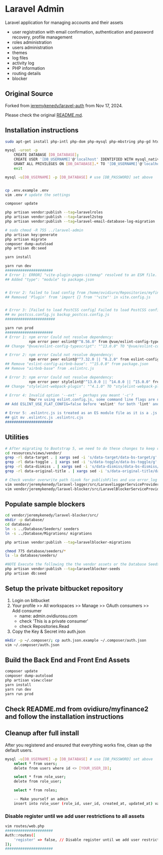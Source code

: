 # Laravel Admin

Laravel application for managing accounts and their assets

- user registration with email confirmation, authentication and password recovery, profile management
- roles administration
- users administration
- themes
- log files
- activity log
- PHP information
- routing details
- blocker


## Original Source

Forked from [jeremykenedy/laravel-auth](https://github.com/jeremykenedy/laravel-auth) from Nov 17, 2024.

Please check the original [README.md](README-laravel-auth.md).

## Installation instructions

```bash
sudo apt-get install php-intl php-dom php-mysql php-mbstring php-gd htop colordiff

mysql -uroot -p
    CREATE DATABASE [DB_DATABASE];
    CREATE USER '[DB_USERNAME]'@'localhost' IDENTIFIED WITH mysql_native_password BY '[DB_PASSWORD]';
    GRANT ALL PRIVILEGES ON [DB_DATABASE].* TO '[DB_USERNAME]'@'localhost';
    exit

mysql -u[DB_USERNAME] -p [DB_DATABASE] # use [DB_PASSWORD] set above


cp .env.example .env
vim .env # update the settings

composer update

php artisan vendor:publish --tag=laravelroles
php artisan vendor:publish --tag=laravel2step
php artisan vendor:publish --tag=laravel-email-database-log-migration

# sudo chmod -R 755 ../laravel-admin
php artisan key:generate
php artisan migrate
composer dump-autoload
php artisan db:seed

yarn install

yarn run dev
######################
# Error 1: ERROR] "vite-plugin-pages-sitemap" resolved to an ESM file. ESM file cannot be loaded by `require`
## Added "type": "module" to package.json


# Error 2: failed to load config from /home/ovidiuro/Repositories/myfinance2/vite.config.js
## Removed 'Plugin' from 'import {} from '"vite"' in vite.config.js


# Error 3: [Failed to load PostCSS config] Failed to load PostCSS config
## mv postcss.config.js backup_postcss.config.js
#######################

yarn run prod
######################
# Error 1: npm error Could not resolve dependency:
           npm error peer eslint@"^8.56.0" from @vue/eslint-config-typescript@13.0.0
## Change "@vue/eslint-config-typescript": "^13.0.0" TO "@vue/eslint-config-typescript": "^14.1.3" in package.json

# Error 2: npm error Could not resolve dependency:
           npm error peer eslint@"^7.32.0 || ^8.2.0" from eslint-config-airbnb-base@15.0.0
## Remove "eslint-config-airbnb-base": "^15.0.0" from package.json
## Remove "airbnb-base" from .eslintrc.js

# Error 3: npm error Could not resolve dependency:
           npm error peer stylelint@"^13.0.0 || ^14.0.0 || ^15.0.0" from stylelint-webpack-plugin@4.1.1
## Change "stylelint-webpack-plugin": "^4.1.0" TO "stylelint-webpack-plugin": "^5.0.1" in package.json

# Error 4: Invalid option '--ext' - perhaps you meant '-c'?
           You're using eslint.config.js, some command line flags are no longer available.
## Add ESLINT_USE_FLAT_CONFIG=false before 'eslint' for both 'lint' and 'prod' scripts in package.json

# Error 5: .eslintrc.js is treated as an ES module file as it is a .js file whose nearest parent package.json contains "type": "module" which declares all .js files in that package scope as ES modules.
## git mv .eslintrc.js .eslintrc.cjs
######################

```

## Utilities

```bash
# After migrating to Bootstrap 5, we need to do these changes to keep certain functionality
cd resources/views/vendor/
grep -rl data-target . | xargs sed -i 's/data-target/data-bs-target/g'
grep -rl data-toggle . | xargs sed -i 's/data-toggle/data-bs-toggle/g'
grep -rl data-dismiss . | xargs sed -i 's/data-dismiss/data-bs-dismiss/g'
grep -rl data-original-title . | xargs sed -i 's/data-original-title/data-bs-original-title/g'

# Check vendor overwrite path (Look for publishFiles and use error_log to see the path)
vim vendor/jeremykenedy/laravel-logger/src/LaravelLoggerServiceProvider.php
vim vendor/jeremykenedy/laravel-blocker/src/LaravelBlockerServiceProvider.php

```

## Populate sample blockers

```bash
cd vendor/jeremykenedy/laravel-blocker/src/
mkdir -p database/
cd database/
ln -s ../Database/Seeders/ seeders
ln -s ../Database/Migrations/ migrations

php artisan vendor:publish --tag=laravelblocker-migrations

chmod 775 database/seeders/*
ls -la database/seeders/

#NOTE Execute the following the the vendor assets or the Database Seeds were not already run above
php artisan vendor:publish --tag=laravelblocker-seeds
php artisan db:seed
```

## Setup the private bitbucket repository

1. Login on bitbucket
1. Your profile >> All workspaces >> Manage >> OAuth consumers >> Add consumer
    - name: admin.ovidiurosu.com
    - check 'This is a private consumer'
    - check Repositories.Read
1. Copy the Key & Secret into auth.json

```bash
mkdir -p ~/.composer/; cp auth.json.example ~/.composer/auth.json
vim ~/.composer/auth.json
```


## Build the Back End and Front End Assets

```bash
composer update
composer dump-autoload
php artisan view:clear
yarn install
yarn run dev
yarn run prod
```

## Check README.md from ovidiuro/myfinance2 and follow the installation instructions

## Cleanup after full install

After you registered and ensured that everything works fine, clean up the default users.

```bash
mysql -u[DB_USERNAME] -p [DB_DATABASE] # use [DB_PASSWORD] set above
    select * from users;
    delete from users where id <> [YOUR_USER_ID];

    select * from role_user;
    delete from role_user;

    select * from roles;

    -- Make yourself an admin
    insert into role_user (role_id, user_id, created_at, updated_at) values (1, [YOUR_USER_ID], now(), now());
```

### Disable register until we add user restrictions to all assets

```bash
vim routes/web.php
######################
Auth::routes([
    'register' => false, // Disable register until we add user restrictions to all assets
]);
######################
```

